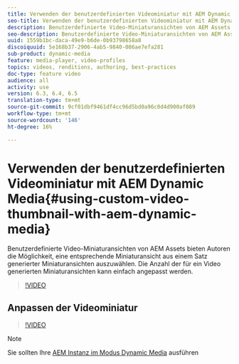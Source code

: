 ```yaml
---
title: Verwenden der benutzerdefinierten Videominiatur mit AEM Dynamic Media
seo-title: Verwenden der benutzerdefinierten Videominiatur mit AEM Dynamic Media
description: Benutzerdefinierte Video-Miniaturansichten von AEM Assets bieten Autoren die Möglichkeit, eine entsprechende Miniaturansicht aus einem Satz generierter Miniaturansichten auszuwählen. Die Anzahl der für ein Video generierten Miniaturansichten kann einfach angepasst werden.
seo-description: Benutzerdefinierte Video-Miniaturansichten von AEM Assets bieten Autoren die Möglichkeit, eine entsprechende Miniaturansicht aus einem Satz generierter Miniaturansichten auszuwählen. Die Anzahl der für ein Video generierten Miniaturansichten kann einfach angepasst werden.
uuid: 1559b1bc-daca-49e9-b6de-0b93798658a8
discoiquuid: 5e168b37-2906-4ab5-9840-086ae7efa281
sub-product: dynamic-media
feature: media-player, video-profiles
topics: videos, renditions, authoring, best-practices
doc-type: feature video
audience: all
activity: use
version: 6.3, 6.4, 6.5
translation-type: tm+mt
source-git-commit: 9cf01dbf9461df4cc96d5bd0a96c0d4d900af089
workflow-type: tm+mt
source-wordcount: '146'
ht-degree: 16%

---
```



# Verwenden der benutzerdefinierten Videominiatur mit AEM Dynamic Media{#using-custom-video-thumbnail-with-aem-dynamic-media}

Benutzerdefinierte Video-Miniaturansichten von AEM Assets bieten Autoren die Möglichkeit, eine entsprechende Miniaturansicht aus einem Satz generierter Miniaturansichten auszuwählen. Die Anzahl der für ein Video generierten Miniaturansichten kann einfach angepasst werden.

>[!VIDEO](https://video.tv.adobe.com/v/16467/?quality=9&learn=on)

## Anpassen der Videominiatur

>[!VIDEO](https://video.tv.adobe.com/v/18867/)

>[!NOTE]
>
>Sie sollten Ihre [AEM Instanz im Modus Dynamic Media](https://docs.adobe.com/docs/en/aem/6-3/administer/content/dynamic-media/config-dynamic.html) ausführen